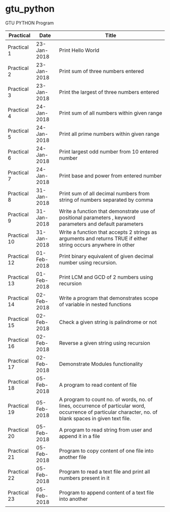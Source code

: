 # gtu_python
GTU PYTHON Program

| Practical | Date | Title |
| ----------- | --------- | ------ |
| Practical 1   | 23-Jan-2018   | Print Hello World  |
| Practical 2   | 23-Jan-2018   | Print sum of three numbers entered |
| Practical 3   | 23-Jan-2018   | Print the largest of three numbers entered |
| Practical 4   | 24-Jan-2018   | Print sum of all numbers within given range |
| Practical 5   | 24-Jan-2018   | Print all prime numbers within given range |
| Practical 6   | 24-Jan-2018   | Print largest odd number from 10 entered number  |
| Practical 7   | 24-Jan-2018   | Print base and power from entered number |
| Practical 8   | 31-Jan-2018   | Print sum of all decimal numbers from string of numbers separated by comma |
| Practical 9   | 31-Jan-2018   | Write a function that demonstrate use of positional parameters , keyword parameters and default parameters |
| Practical 10   | 31-Jan-2018   | Write a function that accepts 2 strings as arguments and returns TRUE if either string occurs anywhere in other  |
| Practical 12   | 01-Feb-2018   | Print binary equivalent of given decimal number using recursion.  |
| Practical 13   | 01-Feb-2018   | Print LCM and GCD of 2 numbers using recursion  |
| Practical 14   | 02-Feb-2018   | Write a program that demonstrates scope of variable in nested functions  |
| Practical 15   | 02-Feb-2018   | Check a given string is palindrome or not |
| Practical 16   | 02-Feb-2018   | Reverse a given string using recursion   |
| Practical 17   | 02-Feb-2018   | Demonstrate Modules functionality    |
| Practical 18   | 05-Feb-2018   | A program to read content of file    |
| Practical 19   | 05-Feb-2018   | A program to count no. of words, no. of lines, occurrence of particular word, occurrence of particular character, no. of blank spaces in given text file.    |
| Practical 20   | 05-Feb-2018   | A program to read string from user and append it in a file    |
| Practical 21   | 05-Feb-2018   | Program to copy content of one file into another file    |
| Practical 22   | 05-Feb-2018   | Program to read a text file and print all numbers present in it    |
| Practical 23   | 05-Feb-2018   | Program to append content of a text file into another    |

